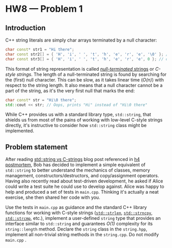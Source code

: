 # HW8 — Problem 1

## Introduction

C++ string literals are simply char arrays terminated by a null character:

```C++
char const* str1 = "Hi there";
char const str2[] = { 'H', 'i', ' ', 't', 'h', 'e', 'r', 'e', '\0' }; // same as above
char const str3[] = { 'H', 'i', ' ', 't', 'h', 'e', 'r', 'e', 0 }; // ditto
```

This format of string representation is called [_null-terminated_ strings](https://en.wikipedia.org/wiki/Null-terminated_string) or _C-style strings_. The length of a null-terminated string is found by searching for the (first) null character. This can be slow, as it takes linear time (_O(n)_) with respect to the string length. It also means that a null character cannot be a part of the string, as it's the very first null that marks the end:

```C++
char const* str = "Hi\0 there";
std::cout << str; // Oops, prints "Hi" instead of "Hi\0 there"
```

While C++ provides us with a standard library type, `std::string`, that shields us from most of the pains of working with low-level C-style strings directly, it's instructive to consider how `std::string` class might be implemented.

## Problem statement

After reading [std::string vs C-strings](https://embeddedartistry.com/blog/2017/7/24/stdstring-vs-c-strings) blog post referenced in [h4 postmortem](https://gist.github.com/agurtovoy/90e0d925e4b9ea06d25ddcb0f02e8eab), Bob has decided to implement a simple equivalent of `std::string` to better understand the mechanics of classes, memory management, constructors/destructors, and copy/assignment operators. Having also recently read about test-driven development, he asked if Alice could write a test suite he could use to develop against. Alice was happy to help and produced a set of tests in `main.cpp`. Thinking it's actually a neat exercise, she then shared her code with you.

Use the tests in `main.cpp` as guidance and the standard C++ library functions for working with C-style strings ([`std::strlen`](https://en.cppreference.com/w/cpp/string/byte/strlen), [`std::strncpy`](https://en.cppreference.com/w/cpp/string/byte/strncpy), [`std::strcmp`](https://en.cppreference.com/w/cpp/string/byte/strcmp), etc.), implement a user-defined `string` type that provides an interface similar to `std::string` and guarantees _O(1)_ complexity for its `string::length` method. Declare the `string` class in the `string.hpp`, implement all non-trivial string methods in the `string.cpp`.  Do not modify  `main.cpp` .
